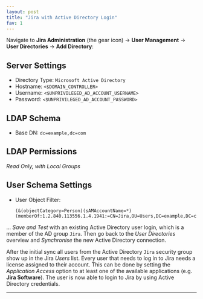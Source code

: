 ```yaml
---
layout: post
title: "Jira with Active Directory Login"
fav: 1
---
```


Navigate to **Jira Administration** (the gear icon) → **User Management** → **User Directories** → **Add Directory**:

## Server Settings
- Directory Type: `Microsoft Active Directory`
- Hostname: `<$DOMAIN_CONTROLLER>`
- Username: `<$UNPRIVILEGED_AD_ACCOUNT_USERNAME>`
- Password: `<$UNPRIVILEGED_AD_ACCOUNT_PASSWORD>`

## LDAP Schema
- Base DN: `dc=example,dc=com`

## LDAP Permissions
*Read Only, with Local Groups*

## User Schema Settings
- User Object Filter:
  ```
  (&(objectCategory=Person)(sAMAccountName=*)(memberOf:1.2.840.113556.1.4.1941:=CN=Jira,OU=Users,DC=example,DC=com))
  ```

... *Save and Test* with an existing Active Directory user login, which is a member of the AD group `Jira`. Then go back to the *User Directories* overview and *Synchronise* the new Active Directory connection.

After the initial sync all users from the Active Directory `Jira` security group show up in the Jira *Users* list.
Every user that needs to log in to Jira needs a license assigned to their account. This can be done by setting the *Application Access* option to at least one of the available applications (e.g. **Jira Software**).
The user is now able to login to Jira by using Active Directory credentials.

---
